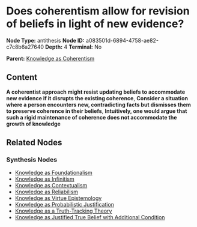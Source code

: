 # Does coherentism allow for revision of beliefs in light of new evidence?

**Node Type:** antithesis
**Node ID:** a083501d-6894-4758-ae82-c7c8b6a27640
**Depth:** 4
**Terminal:** No

**Parent:** [Knowledge as Coherentism](knowledge-as-coherentism-synthesis-da452831-c325-49b9-8382-5adc045428df.md)

## Content

**A coherentist approach might resist updating beliefs to accommodate new evidence if it disrupts the existing coherence**, **Consider a situation where a person encounters new, contradicting facts but dismisses them to preserve coherence in their beliefs**, **Intuitively, one would argue that such a rigid maintenance of coherence does not accommodate the growth of knowledge**

## Related Nodes

### Synthesis Nodes

- [Knowledge as Foundationalism](knowledge-as-foundationalism-synthesis-32224b6b-e602-4ba1-8cfe-1e757652463e.md)
- [Knowledge as Infinitism](knowledge-as-infinitism-synthesis-b1235a73-3c05-4370-b72a-5be20d2101cd.md)
- [Knowledge as Contextualism](knowledge-as-contextualism-synthesis-9667eff4-4917-4c9b-916e-4948055e9c33.md)
- [Knowledge as Reliabilism](knowledge-as-reliabilism-synthesis-e9cbf0da-c2b7-4bcb-a2c0-6726debcae90.md)
- [Knowledge as Virtue Epistemology](knowledge-as-virtue-epistemology-synthesis-53e4602c-b68e-4151-af62-8f4a6d9347a5.md)
- [Knowledge as Probabilistic Justification](knowledge-as-probabilistic-justification-synthesis-e0374d7d-cb5e-49d4-bfcc-1d584b077b2f.md)
- [Knowledge as a Truth-Tracking Theory](knowledge-as-a-truth-tracking-theory-synthesis-05e02b2e-c327-483f-a637-00ff4799cee2.md)
- [Knowledge as Justified True Belief with Additional Condition](knowledge-as-justified-true-belief-with-additional-condition-synthesis-f6f7643a-0f92-4423-9f26-2eb4c3ad9a13.md)
